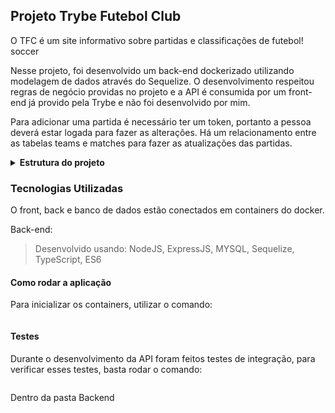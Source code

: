 ## Projeto Trybe Futebol Club

O TFC é um site informativo sobre partidas e classificações de futebol! soccer

Nesse projeto, foi desenvolvido um back-end dockerizado utilizando modelagem de dados através do Sequelize. O desenvolvimento respeitou regras de negócio providas no projeto e a API é consumida por um front-end já provido pela Trybe e não foi desenvolvido por mim.

Para adicionar uma partida é necessário ter um token, portanto a pessoa deverá estar logada para fazer as alterações. Há um relacionamento entre as tabelas teams e matches para fazer as atualizações das partidas.

<details>
<summary><strong> Estrutura do projeto</strong></summary><br />

O projeto é composto de 4 entidades importantes para sua estrutura:

1️⃣ **Banco de dados:**
  - Será um container docker MySQL já configurado no docker-compose através de um serviço definido como `db`.
  - Tem o papel de fornecer dados para o serviço de _backend_.
  - Durante a execução dos testes sempre vai ser acessado pelo `sequelize` e via porta `3002` do `localhost`;
  - Você também pode conectar a um Cliente MySQL (Workbench, Beekeeper, DBeaver e etc), colocando as credenciais configuradas no docker-compose no serviço `db`.

2️⃣ **Back-end:**
 - Foi o ambiente desenvolvido por mim.
 - Deve rodar na porta `3001`, pois o front-end faz requisições para ele nessa porta por padrão;
 - A aplicação é inicializada a partir do arquivo `app/backend/src/server.ts`;

3️⃣ **Front-end:**
  - O front foi fornecido integralmente pela trybe. A única exceção foi seu Dockerfile que precisou ser configurado.
  - O front se comunica com serviço de back-end pela url `http://localhost:3001` através dos endpoints construídos nos requisitos.

4️⃣ **Docker:**
  - O `docker-compose` tem a responsabilidade de unir todos os serviços conteinerizados (backend, frontend e db).

</details>

### Tecnologias Utilizadas

O front, back e banco de dados estão conectados em containers do docker.

Back-end:
> Desenvolvido usando: NodeJS, ExpressJS, MYSQL, Sequelize, TypeScript, ES6

#### Como rodar a aplicação

Para inicializar os containers, utilizar o comando:

```npm run compose:up
``` 

#### Testes

Durante o desenvolvimento da API foram feitos testes de integração, para verificar esses testes, basta rodar o comando:

```npm test
``` 
Dentro da pasta Backend
